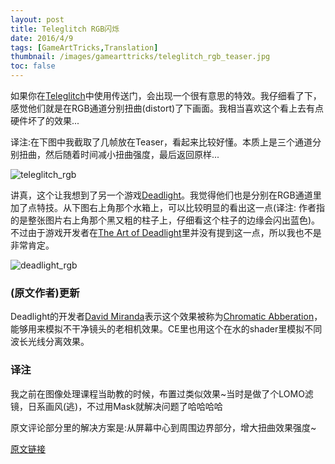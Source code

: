 ```yaml
---
layout: post
title: Teleglitch RGB闪烁
date: 2016/4/9
tags: [GameArtTricks,Translation]
thumbnail: /images/gamearttricks/teleglitch_rgb_teaser.jpg
toc: false
---
```


如果你在[Teleglitch](http://teleglitch.com/)中使用传送门，会出现一个很有意思的特效。我仔细看了下，感觉他们就是在RGB通道分别扭曲(distort)了下画面。我相当喜欢这个看上去有点硬件坏了的效果...

<!--more-->

译注:在下图中我截取了几帧放在Teaser，看起来比较好懂。本质上是三个通道分别扭曲，然后随着时间减小扭曲强度，最后返回原样...

![teleglitch_rgb](/images/gamearttricks/teleglitch_rgb.gif)

讲真，这个让我想到了另一个游戏[Deadlight](http://www.deadlightgame.com/)。我觉得他们也是分别在RGB通道里加了点特技。从下图右上角那个水箱上，可以比较明显的看出这一点(译注: 作者指的是整张图片右上角那个黑又粗的柱子上，仔细看这个柱子的边缘会闪出蓝色)。不过由于游戏开发者在[The Art of Deadlight](http://www.youtube.com/watch?v=b0Huw18GsUY)里并没有提到这一点，所以我也不是非常肯定。

![deadlight_rgb](/images/gamearttricks/deadlight_rgb.gif)

### (原文作者)更新

Deadlight的开发者[David Miranda](http://cmonteroart.blogspot.de/)表示这个效果被称为[Chromatic Abberation](http://en.wikipedia.org/wiki/Chromatic_aberration)，能够用来模拟不干净镜头的老相机效果。CE里也用这个在水的shader里模拟不同波长光线分离效果。

### 译注

我之前在图像处理课程当助教的时候，布置过类似效果~当时是做了个LOMO滤镜，日系画风(逃)，不过用Mask就解决问题了哈哈哈哈

原文评论部分里的解决方案是:从屏幕中心到周围边界部分，增大扭曲效果强度~

[原文链接](http://simonschreibt.de/gat/teleglitch-rgb-flickering)
